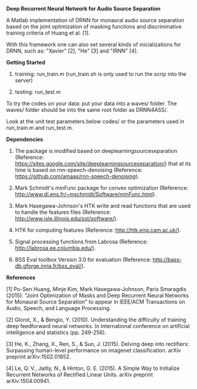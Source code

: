 **Deep Recurrent Neural Network for Audio Source Separation**

A Matlab implementation of DRNN for monaural audio source separation based on the joint optimization of masking functions and discriminative training criteria of Huang et al. [1].

With this framework one can also set several kinds of inicializations for DRNN, such as: "Xavier" [2], "He" [3] and "IRNN" [4].

**Getting Started**

1. training: run_train.m (run_train.sh is only used to run the scrip into the server)
 
2. testing: run_test.m

To try the codes on your data: put your data into a waves/ folder. The waves/ folder should be into the same root folder as DRNN4ASS/.

Look at the unit test parameters below codes/ or the parameters used in run_train.m and run_test.m. 

**Dependencies**

1. The package is modified based on deeplearningsourceseparation (Reference: https://sites.google.com/site/deeplearningsourceseparation/) that at its time is based on rnn-speech-denoising (Reference: https://github.com/amaas/rnn-speech-denoising).

2. Mark Schmidt's minFunc package for convex optimization (Reference: http://www.di.ens.fr/~mschmidt/Software/minFunc.html).

3. Mark Hasegawa-Johnson's HTK write and read functions that are used to handle the features files (Reference: http://www.isle.illinois.edu/sst/software/).

4. HTK for computing features (Reference: http://htk.eng.cam.ac.uk/).

5. Signal processing functions from Labrosa (Reference: http://labrosa.ee.columbia.edu/).

6. BSS Eval toolbox Version 3.0 for evaluation (Reference: http://bass-db.gforge.inria.fr/bss_eval/).

**References**

[1] Po-Sen Huang, Minje Kim, Mark Hasegawa-Johnson, Paris Smaragdis (2015). "Joint Optimization of Masks and Deep Recurrent Neural Networks for Monaural Source Separation" to appear in IEEE/ACM Transactions on Audio, Speech, and Language Processing.

[2] Glorot, X., & Bengio, Y. (2010). Understanding the difficulty of training deep feedforward neural networks. In International conference on artificial intelligence and statistics (pp. 249-256).

[3] He, K., Zhang, X., Ren, S., & Sun, J. (2015). Delving deep into rectifiers: Surpassing human-level performance on imagenet classification. arXiv preprint arXiv:1502.01852.

[4] Le, Q. V., Jaitly, N., & Hinton, G. E. (2015). A Simple Way to Initialize Recurrent Networks of Rectified Linear Units. arXiv preprint arXiv:1504.00941.
